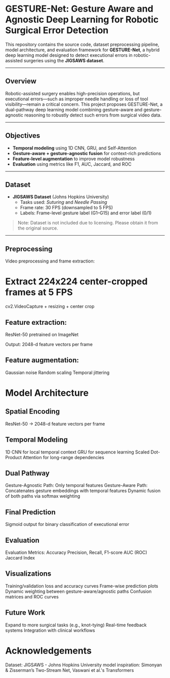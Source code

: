 # GESTURE-Net: Gesture Aware and Agnostic Deep Learning for Robotic Surgical Error Detection

This repository contains the source code, dataset preprocessing pipeline, model architecture, and evaluation framework for **GESTURE-Net**, a hybrid deep learning model designed to detect executional errors in robotic-assisted surgeries using the **JIGSAWS dataset**.

---

## Overview

Robotic-assisted surgery enables high-precision operations, but executional errors—such as improper needle handling or loss of tool visibility—remain a critical concern. This project proposes GESTURE-Net, a dual-pathway deep learning model combining gesture-aware and gesture-agnostic reasoning to robustly detect such errors from surgical video data.

---

## Objectives

- **Temporal modeling** using 1D CNN, GRU, and Self-Attention
- **Gesture-aware + gesture-agnostic fusion** for context-rich predictions
- **Feature-level augmentation** to improve model robustness
- **Evaluation** using metrics like F1, AUC, Jaccard, and ROC

---

## Dataset

- **JIGSAWS Dataset** (Johns Hopkins University)
  - Tasks used: *Suturing* and *Needle Passing*
  - Frame rate: 30 FPS (downsampled to 5 FPS)
  - Labels: Frame-level gesture label (G1–G15) and error label (0/1)

>  Note: Dataset is not included due to licensing. Please obtain it from the original source.

---

## Preprocessing

Video preprocessing and frame extraction:

# Extract 224x224 center-cropped frames at 5 FPS
cv2.VideoCapture + resizing + center crop



## Feature extraction:

ResNet-50 pretrained on ImageNet

Output: 2048-d feature vectors per frame

## Feature augmentation:
Gaussian noise
Random scaling
Temporal jittering

 # Model Architecture
## Spatial Encoding
ResNet-50 → 2048-d feature vectors per frame

## Temporal Modeling
1D CNN for local temporal context
GRU for sequence learning
Scaled Dot-Product Attention for long-range dependencies

## Dual Pathway
Gesture-Agnostic Path: Only temporal features
Gesture-Aware Path: Concatenates gesture embeddings with temporal features
Dynamic fusion of both paths via softmax weighting

## Final Prediction
Sigmoid output for binary classification of executional error

## Evaluation
Evaluation Metrics:
Accuracy
Precision, Recall, F1-score
AUC (ROC)
Jaccard Index


## Visualizations
Training/validation loss and accuracy curves
Frame-wise prediction plots
Dynamic weighting between gesture-aware/agnostic paths
Confusion matrices and ROC curves

## Future Work
Expand to more surgical tasks (e.g., knot-tying)
Real-time feedback systems
Integration with clinical workflows


# Acknowledgements
Dataset: JIGSAWS - Johns Hopkins University
model inspiration: Simonyan & Zisserman’s Two-Stream Net, Vaswani et al.'s Transformers


